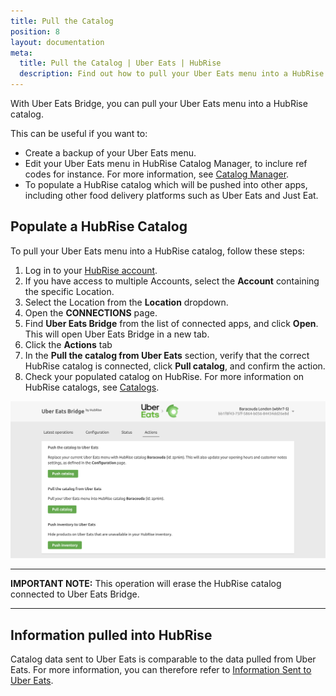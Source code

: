 ```yaml
---
title: Pull the Catalog
position: 8
layout: documentation
meta:
  title: Pull the Catalog | Uber Eats | HubRise
  description: Find out how to pull your Uber Eats menu into a HubRise catalog, how items and options are converted, and which features are supported.
---
```


With Uber Eats Bridge, you can pull your Uber Eats menu into a HubRise catalog.

This can be useful if you want to:

- Create a backup of your Uber Eats menu.
- Edit your Uber Eats menu in HubRise Catalog Manager, to inclure ref codes for instance. For more information, see [Catalog Manager](/apps/catalog-manager).
- To populate a HubRise catalog which will be pushed into other apps, including other food delivery platforms such as Uber Eats and Just Eat.

## Populate a HubRise Catalog

To pull your Uber Eats menu into a HubRise catalog, follow these steps:

1. Log in to your [HubRise account](https://manager.hubrise.com).
1. If you have access to multiple Accounts, select the **Account** containing the specific Location.
1. Select the Location from the **Location** dropdown.
1. Open the **CONNECTIONS** page.
1. Find **Uber Eats Bridge** from the list of connected apps, and click **Open**. This will open Uber Eats Bridge in a new tab.
1. Click the **Actions** tab
1. In the **Pull the catalog from Uber Eats** section, verify that the correct HubRise catalog is connected, click **Pull catalog**, and confirm the action.
1. Check your populated catalog on HubRise. For more information on HubRise catalogs, see [Catalogs](/docs/catalog/).

![Manual Catalog Push on HubRise](../images/025-en-2x-uber-eats-actions-page.png)

---

**IMPORTANT NOTE:** This operation will erase the HubRise catalog connected to Uber Eats Bridge.

---

## Information pulled into HubRise

Catalog data sent to Uber Eats is comparable to the data pulled from Uber Eats. For more information, you can therefore refer to [Information Sent to Uber Eats](/apps/uber-eats/push-catalog#information-sent-to-uber-eats).
